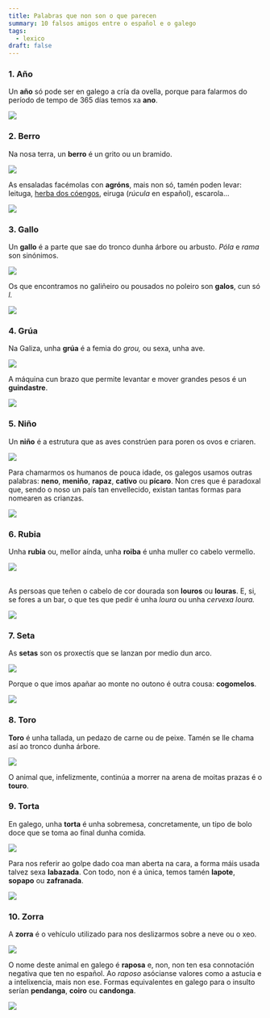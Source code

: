 ```yaml
---
title: Palabras que non son o que parecen
summary: 10 falsos amigos entre o español e o galego
tags:
  - lexico
draft: false
---
```

### 1. Año

Un **año** só pode ser en galego a cría da ovella, porque para falarmos do período de tempo de 365 días temos xa **ano**.

![](/img/año.jpg)

### 2. Berro

Na nosa terra, un **berro** é un grito ou un bramido.

![](/img/berro.jpg)

As ensaladas facémolas con **agróns**, mais non só, tamén poden levar: leituga, [herba dos cóengos](https://portaldaspalabras.gal/lexico/mira-que-din/herba-dos-coengos/), eiruga (*rúcula* en español), escarola...

![](/img/agron.jpg)

### 3. Gallo

Un **gallo** é a parte que sae do tronco dunha árbore ou arbusto. *Póla* e *rama* son sinónimos.

![](/img/gallo.jpg)

Os que encontramos no galiñeiro ou pousados no poleiro son **galos**, cun só *l.*

![](/img/galo.jpg)

### 4. Grúa

Na Galiza, unha **grúa** é a femia do *grou,* ou sexa, unha ave.

![](/img/grua.jpg)

A máquina cun brazo que permite levantar e mover grandes pesos é un **guindastre**.

![](/img/o_guindastre.jpg)

### 5. Niño

Un **niño** é a estrutura que as aves constrúen para poren os ovos e criaren.

![](/img/niño.jpg)

Para chamarmos os humanos de pouca idade, os galegos usamos outras palabras: **neno**, **meniño**, **rapaz**, **cativo** ou **pícaro**. Non cres que é paradoxal que, sendo o noso un país tan envellecido, existan tantas formas para nomearen as crianzas.

![](/img/neno.jpg)

### 6. Rubia

Unha **rubia** ou, mellor aínda, unha **roiba** é unha muller co cabelo vermello.

![](/img/roiba.jpg)

\
As persoas que teñen o cabelo de cor dourada son **louros** ou **louras**. E, si, se fores a un bar, o que tes que pedir é unha *loura* ou unha *cervexa loura.*

![](/img/loura.jpg)

### 7. Seta

As **setas** son os proxectís que se lanzan por medio dun arco.

![](/img/setas.jpg)

Porque o que imos apañar ao monte no outono é outra cousa: **cogomelos**.

![](/img/cogomelos.jpg)

### 8. Toro

**Toro** é unha tallada, un pedazo de carne ou de peixe. Tamén se lle chama así ao tronco dunha árbore.

![](/img/toro_salmon.jpg)

O animal que, infelizmente, continúa a morrer na arena de moitas prazas é o **touro**.

### 9. Torta

En galego, unha **torta** é unha sobremesa, concretamente, un tipo de bolo doce que se toma ao final dunha comida.

![](/img/torta_bolo.jpg)

Para nos referir ao golpe dado coa man aberta na cara, a forma máis usada talvez sexa **labazada**. Con todo, non é a única, temos tamén **lapote**, **sopapo** ou **zafranada**.

![](/img/labazada.jpg)

### 10. Zorra

A **zorra** é o vehículo utilizado para nos deslizarmos sobre a neve ou o xeo.

![](/img/zorra.jpg)

O nome deste animal en galego é **raposa** e, non, non ten esa connotación negativa que ten no español. Ao *raposo* asócianse valores como a astucia e a intelixencia, mais non ese. Formas equivalentes en galego para o insulto serían **pendanga**, **coiro** ou **candonga**.

![](/img/raposa.jpg)